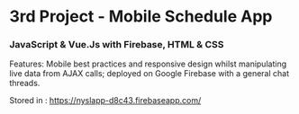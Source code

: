 # 3rd Project - Mobile Schedule App

### JavaScript & Vue.Js with Firebase, HTML & CSS

Features: Mobile best practices and responsive design whilst manipulating live data from AJAX calls; deployed on Google Firebase with a general chat threads. 

Stored in : https://nyslapp-d8c43.firebaseapp.com/
